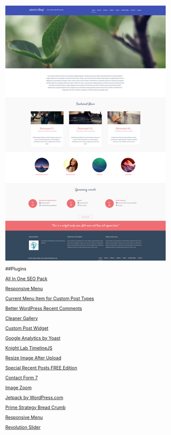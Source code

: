 <img src="thumbnail.png" 
alt="thumbnail" />

##Plugins


[All In One SEO Pack](https://wordpress.org/plugins/all-in-one-seo-pack/)

[Responsive Menu](https://wordpress.org/plugins/responsive-menu/)

[Current Menu Item for Custom Post Types](https://wordpress.org/plugins/current-menu-item-for-custom-post-types/)

[Better WordPress Recent Comments](https://wordpress.org/plugins/bwp-recent-comments/)

[Cleaner Gallery](https://wordpress.org/plugins/cleaner-gallery/)

[Custom Post Widget](https://wordpress.org/plugins/custom-post-widget/)

[Google Analytics by Yoast](https://wordpress.org/plugins/google-analytics-for-wordpress/)

[Knight Lab TimelineJS](https://wordpress.org/plugins/knight-lab-timelinejs/)

[Resize Image After Upload](https://wordpress.org/plugins/resize-image-after-upload/)

[Special Recent Posts FREE Edition](https://wordpress.org/plugins/special-recent-posts/)

[Contact Form 7](https://wordpress.org/plugins/contact-form-7/)

[Image Zoom](https://wordpress.org/plugins/image-zoom/)

[Jetpack by WordPress.com](https://wordpress.org/plugins/jetpack/)

[Prime Strategy Bread Crumb](https://wordpress.org/plugins/prime-strategy-bread-crumb/)

[Responsive Menu](https://wordpress.org/plugins/responsive-menu/)

[Revolution Slider](http://revolution.themepunch.com/)
